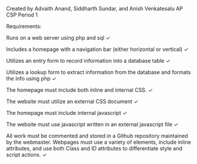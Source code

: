 Created by Advaith Anand, Siddharth Sundar, and Anish Venkatesalu 
AP CSP Period 1

Requirements:

Runs on a web server using php and sql ✓

Includes a homepage with a navigation bar (either horizontal or vertical) ✓

Utilizes an entry form to record information into a database table ✓

Utilizes a lookup form to extract information from the database and formats the info using php ✓

The homepage must include both inline and internal CSS. ✓

The website must utilize an external CSS document ✓

The homepage must include internal javascript ✓

The website must use javascript written in an external javascript file ✓

All work must be commented and stored in a Github repository maintained by the webmaster. Webpages must use a variety of elements, include inline attributes, and use both Class and ID attributes to differentiate style and script actions. ✓
